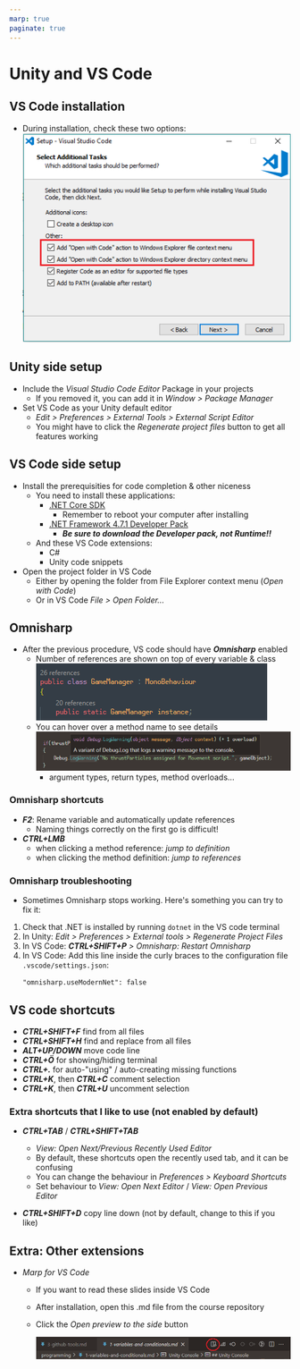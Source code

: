 ```yaml
---
marp: true
paginate: true
---
```

<!-- headingDivider: 3 -->
<!-- class: default -->
# Unity and VS Code

## VS Code installation

* During installation, check these two options:
  ![](imgs/vscode-installation.png)

## Unity side setup

* Include the *Visual Studio Code Editor* Package in your projects
  * If you removed it, you can add it in *Window > Package Manager*
* Set VS Code as your Unity default editor
  * *Edit > Preferences > External Tools > External Script Editor*
  * You might have to click the *Regenerate project files* button to get all features working 

## VS Code side setup
* Install the prerequisities for code completion & other niceness
  * You need to install these applications:
    * [.NET Core SDK](https://code.visualstudio.com/docs/other/unity#_prerequisites)
      * Remember to reboot your computer after installing
    * [.NET Framework 4.7.1 Developer Pack](https://code.visualstudio.com/docs/other/unity#_enabling-code-completion-for-recent-versions-of-unity)
      * ***Be sure to download the Developer pack, not Runtime!!***
  * And these VS Code extensions:
    * C#
    * Unity code snippets
* Open the project folder in VS Code
  * Either by opening the folder from File Explorer context menu (*Open with Code*)
  * Or in VS Code *File >  Open Folder...*

## Omnisharp

* After the previous procedure, VS code should have ***Omnisharp*** enabled
  * Number of references are shown on top of every variable & class
    ![](imgs/references.png)
  * You can hover over a method name to see details
    ![](imgs/hover-over-method.png)
    * argument types, return types, method overloads...
### Omnisharp shortcuts
  * ***F2***: Rename variable and automatically update references
    * Naming things correctly on the first go is difficult!
  * ***CTRL+LMB*** 
    * when clicking a method reference: *jump to definition*
    * when clicking the method definition: *jump to references*

### Omnisharp troubleshooting

* Sometimes Omnisharp stops working. Here's something you can try to fix it:
1) Check that .NET is installed by running `dotnet` in the VS code terminal
2) In Unity: *Edit > Preferences > External tools > Regenerate Project Files*
3) In VS Code: ***CTRL+SHIFT+P*** *> Omnisharp: Restart Omnisharp*
4) In VS Code: Add this line inside the curly braces to the configuration file `.vscode/settings.json`:
    ```
    "omnisharp.useModernNet": false
    ``` 

## VS code shortcuts

* ***CTRL+SHIFT+F*** find from all files
* ***CTRL+SHIFT+H*** find and replace from all files
* ***ALT+UP/DOWN*** move code line
* ***CTRL+Ö*** for showing/hiding terminal
* ***CTRL+.*** for auto-"using" / auto-creating missing functions
* ***CTRL+K***, then ***CTRL+C*** comment selection
* ***CTRL+K***, then ***CTRL+U*** uncomment selection
### Extra shortcuts that I like to use (not enabled by default)
* ***CTRL+TAB*** / ***CTRL+SHIFT+TAB*** 
  * *View: Open Next/Previous Recently Used Editor*
  * By default, these shortcuts open the recently used tab, and it can be confusing
  * You can change the behaviour in *Preferences > Keyboard Shortcuts*
  * Set behaviour to *View: Open Next Editor* / *View: Open Previous Editor*

* ***CTRL+SHIFT+D*** copy line down (not by default, change to this if you like)


## Extra: Other extensions
<!-- _backgroundColor: pink -->
* *Marp for VS Code*
  * If you want to read these slides inside VS Code
  * After installation, open this .md file from the course repository
  * Click the *Open preview to the side* button

    ![](imgs/vscode-marp-preview.png)